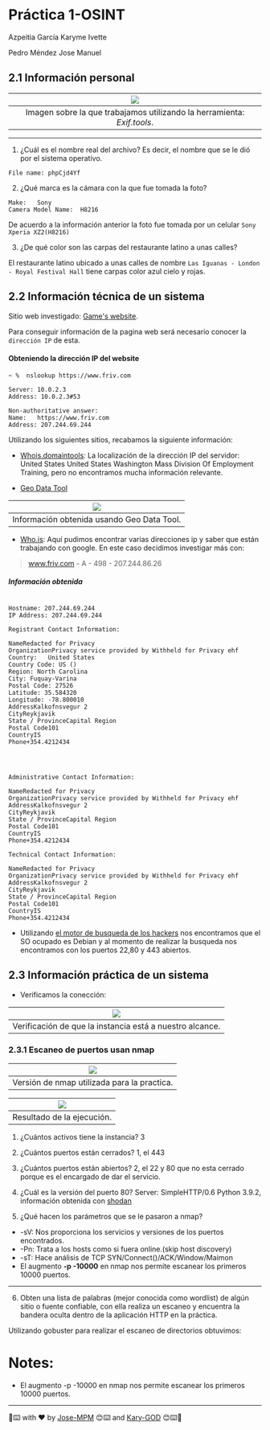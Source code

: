 # Práctica 1-OSINT

Azpeitia García Karyme Ivette

Pedro Méndez Jose Manuel 

## 2.1 Información personal


| ![](img/foto.JPG)
|:----------------------:|
| Imagen sobre la que trabajamos utilizando la herramienta: _Exif.tools_.

----

1. ¿Cuál es el nombre real del archivo? Es decir, el nombre que se le dió por el sistema operativo.

 `File name: phpCjd4Yf`

2. ¿Qué marca es la cámara con la que fue tomada la foto?
```
Make:	Sony
Camera Model Name:	H8216
```

De acuerdo a la información anterior la foto fue tomada por un celular `Sony Xperia XZ2(H8216)`

3. ¿De qué color son las carpas del restaurante latino a unas calles?

El restaurante latino ubicado a unas calles de nombre `Las Iguanas - London - Royal Festival Hall`  tiene carpas color azul cielo y rojas.


## 2.2 Información técnica de un sistema

Sitio web investigado: [Game's website](https://www.friv.com).

Para conseguir información de la pagina web será necesario conocer la `dirección IP` de esta.

#### Obteniendo la dirección IP del website 

```terminal
~ %  nslookup https://www.friv.com  

Server:	10.0.2.3
Address: 10.0.2.3#53

Non-authoritative answer:
Name:	https://www.friv.com
Address: 207.244.69.244
```

Utilizando los siguientes sitios, recabamos la siguiente información:
* [Whois.domaintools](https://whois.domaintools.com/207.244.69.244): La localización de la dirección IP del servidor: United States United States Washington Mass Division Of Employment Training, pero no encontramos mucha información relevante.

* [Geo Data Tool](https://www.geodatatool.com/en/?ip=207.244.69.244)

| ![](img/GeoData.png)
|:----------------------:|
| Información obtenida usando Geo Data Tool.

* [Who.is](https://who.is/whois/friv.com): Aquí pudimos encontrar varias direcciones ip y saber que están trabajando con google. En este caso decidimos investigar más con:

> www.friv.com - A -  498   -  207.244.86.26

##### Información obtenida
```

Hostname: 207.244.69.244
IP Address: 207.244.69.244

Registrant Contact Information:

NameRedacted for Privacy
OrganizationPrivacy service provided by Withheld for Privacy ehf
Country:   United States
Country Code: US ()
Region: North Carolina
City: Fuquay-Varina
Postal Code: 27526
Latitude: 35.584320
Longitude: -78.800010
AddressKalkofnsvegur 2
CityReykjavik
State / ProvinceCapital Region
Postal Code101
CountryIS
Phone+354.4212434




Administrative Contact Information:

NameRedacted for Privacy
OrganizationPrivacy service provided by Withheld for Privacy ehf
AddressKalkofnsvegur 2
CityReykjavik
State / ProvinceCapital Region
Postal Code101
CountryIS
Phone+354.4212434

Technical Contact Information:

NameRedacted for Privacy
OrganizationPrivacy service provided by Withheld for Privacy ehf
AddressKalkofnsvegur 2
CityReykjavik
State / ProvinceCapital Region
Postal Code101
CountryIS
Phone+354.4212434
```

* Utilizando [el motor de busqueda de los hackers](https://www.shodan.io/host/207.244.69.244) nos encontramos que el SO ocupado es Debian y al momento de realizar la busqueda nos encontramos con los puertos 22,80 y 443 abiertos.

## 2.3 Información práctica de un sistema

* Verificamos la conección:

| ![](img/verFailed.png)
|:----------------------:|
| Verificación de que la instancia está a nuestro alcance.

### 2.3.1 Escaneo de puertos usan nmap

| ![](img/nmapV.png)
|:----------------------:|
| Versión de nmap utilizada para la practica.

| ![](img/puertosNmap.png)
|:----------------------:|
| Resultado de la ejecución.

1. ¿Cuántos activos tiene la instancia? 3

2. ¿Cuántos puertos están cerrados?  1, el 443

3. ¿Cuántos puertos están abiertos? 2, el 22 y 80 que no esta cerrado porque es el encargado de dar el servicio.

4. ¿Cuál es la versión del puerto 80? Server: SimpleHTTP/0.6 Python 3.9.2, información obtenida con [shodan](https://www.shodan.io/host/44.195.59.220)


5. ¿Qué hacen los parámetros que se le pasaron a nmap?
- -sV: Nos proporciona los servicios y versiones de los puertos encontrados.
- -Pn: Trata a los hosts como si fuera online.(skip host discovery)
- -sT: Hace análisis de TCP SYN/Connect()/ACK/Window/Maimon
- El augmento **-p -10000** en nmap nos permite escanear los primeros 10000 puertos.

---
6. Obten una lista de palabras (mejor conocida como wordlist) de algún sitio o fuente confiable, con ella realiza un escaneo y encuentra la bandera oculta dentro de la aplicación HTTP en la práctica.

Utilizando gobuster para realizar el escaneo de directorios obtuvimos:

# Notes:
* El augmento -p -10000 en nmap nos permite escanear los primeros 10000 puertos.

------
📢⌨️ with ❤️ by [Jose-MPM](https://github.com/Jose-MPM) 😊⌨️ and [Kary-GOD](https://github.com/Kary-AG) 😊⌨️🎁